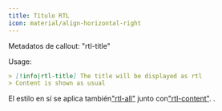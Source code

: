 ```yaml
---
title: Título RTL
icon: material/align-horizontal-right
---
```


Metadatos de callout: "rtl-title"

Usage:

```md
> [!info|rtl-title] The title will be displayed as rtl
> Content is shown as usual
```

El estilo en sí se aplica también["rtl-all"](../combined-styling/page-11.md)
junto con["rtl-content"](../content-styling/page-1.md).
.

